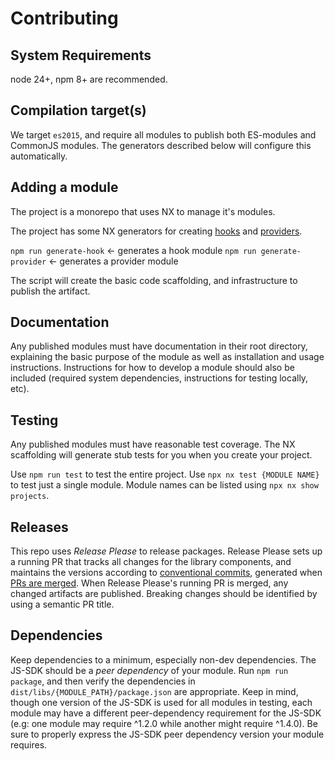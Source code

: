 # Contributing

## System Requirements

node 24+, npm 8+ are recommended.

## Compilation target(s)

We target `es2015`, and require all modules to publish both ES-modules and CommonJS modules. The generators described below will configure this automatically.

## Adding a module

The project is a monorepo that uses NX to manage it's modules.

The project has some NX generators for creating [hooks](https://openfeature.dev/docs/reference/concepts/hooks) and [providers](https://openfeature.dev/docs/reference/concepts/provider).

`npm run generate-hook` <- generates a hook module
`npm run generate-provider` <- generates a provider module

The script will create the basic code scaffolding, and infrastructure to publish the artifact.

## Documentation

Any published modules must have documentation in their root directory, explaining the basic purpose of the module as well as installation and usage instructions.
Instructions for how to develop a module should also be included (required system dependencies, instructions for testing locally, etc).

## Testing

Any published modules must have reasonable test coverage.
The NX scaffolding will generate stub tests for you when you create your project.

Use `npm run test` to test the entire project.
Use `npx nx test {MODULE NAME}` to test just a single module.
Module names can be listed using `npx nx show projects`.

## Releases

This repo uses _Release Please_ to release packages.
Release Please sets up a running PR that tracks all changes for the library components, and maintains the versions according to [conventional commits](https://www.conventionalcommits.org/en/v1.0.0/), generated when [PRs are merged](https://github.com/amannn/action-semantic-pull-request). 
When Release Please's running PR is merged, any changed artifacts are published.
Breaking changes should be identified by using a semantic PR title.

## Dependencies

Keep dependencies to a minimum, especially non-dev dependencies.
The JS-SDK should be a _peer dependency_ of your module.
Run `npm run package`, and then verify the dependencies in `dist/libs/{MODULE_PATH}/package.json` are appropriate.
Keep in mind, though one version of the JS-SDK is used for all modules in testing, each module may have a different peer-dependency requirement for the JS-SDK (e.g: one module may require ^1.2.0 while another might require ^1.4.0).
Be sure to properly express the JS-SDK peer dependency version your module requires.
